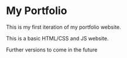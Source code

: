 # My Portfolio

This is my first iteration of my portfolio website.

This is a basic HTML/CSS and JS website.

Further versions to come in the future
